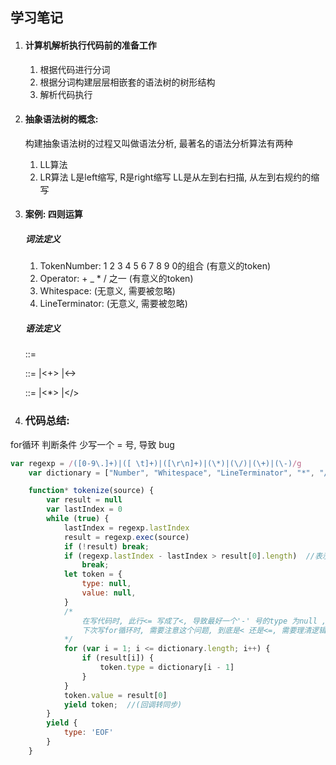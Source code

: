 ## 学习笔记
1. #### 计算机解析执行代码前的准备工作
    1. 根据代码进行分词
    2. 根据分词构建层层相嵌套的语法树的树形结构
    3. 解析代码执行
2. #### 抽象语法树的概念: 
    构建抽象语法树的过程又叫做语法分析, 最著名的语法分析算法有两种
    1. LL算法
    2. LR算法
    L是left缩写, R是right缩写
    LL是从左到右扫描, 从左到右规约的缩写

3. #### 案例: 四则运算
    ##### 词法定义
    1. TokenNumber: 1 2 3 4 5 6 7 8 9 0的组合  (有意义的token)
    2. Operator: + _ * / 之一  (有意义的token)
    3. Whitespace: <SP>  (无意义, 需要被忽略)
    4. LineTerminator: <LF> <CR>  (无意义, 需要被忽略)
    
    ##### 语法定义
    <Express>::=
        <AdditiveExpression><EOF>
    
    <AdditiveExpression>::=
        <MultiplicativeExpress>
        |<AdditiveExpression><+><MultiplicativeExpress>
        |<AdditiveExpression><-><MultiplicativeExpress>
        
    <MultiplicativeExpress>::=
    <Number>
    |<MultiplicativeExpress><*><Number>
    |<MultiplicativeExpress></><Number>
        

4. ### 代码总结:
for循环 判断条件 少写一个 = 号, 导致 bug
```js
var regexp = /([0-9\.]+)|([ \t]+)|([\r\n]+)|(\*)|(\/)|(\+)|(\-)/g
    var dictionary = ["Number", "Whitespace", "LineTerminator", "*", "/", "+", "-"]

    function* tokenize(source) {
        var result = null
        var lastIndex = 0
        while (true) {
            lastIndex = regexp.lastIndex
            result = regexp.exec(source)
            if (!result) break;
            if (regexp.lastIndex - lastIndex > result[0].length)  //表示 匹配出来的 有不认识的字符
                break;
            let token = {
                type: null,
                value: null,
            }
            /* 
                在写代码时, 此行<= 写成了<, 导致最好一个'-' 号的type 为null , 调试了好一会 才发现
                下次写for循环时, 需要注意这个问题, 到底是< 还是<=, 需要理清逻辑在下手写代码
            */
            for (var i = 1; i <= dictionary.length; i++) {  
                if (result[i]) {
                    token.type = dictionary[i - 1]
                }
            }
            token.value = result[0]
            yield token;  //(回调转同步)
        }
        yield {
            type: 'EOF'
        }
    }

```
